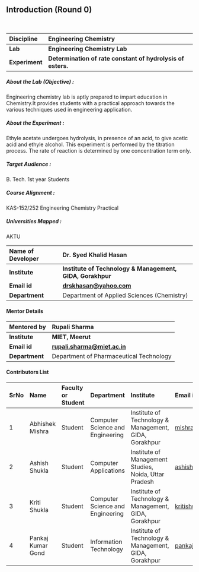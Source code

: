 ## Introduction (Round 0)
<br>

<b>Discipline | <b>Engineering Chemistry
:--|:--|
<b> Lab | <b>  Engineering Chemistry Lab
<b> Experiment|     <b> Determination of rate constant of hydrolysis of esters.

<h5> About the Lab (Objective) : </h5>
Engineering chemistry lab is  aptly prepared to impart education in Chemistry.It provides students with a practical approach towards the various techniques used in engineering application.
<h5> About the Experiment : </h5>

Ethyle acetate undergoes hydrolysis, in presence of an acid, to give acetic acid and ethyle alcohol. This experiment is performed by the titration process. The rate of reaction is determined by one concentration term only.

<h5> Target Audience : </h5>

B. Tech. 1st year Students

<h5> Course Alignment : </h5>

KAS-152/252 Engineering Chemistry Practical

<h5> Universities Mapped : </h5>

AKTU

<b>Name of Developer | <b> Dr. Syed Khalid Hasan
:--|:--|
<b> Institute | <b> Institute of Technology & Management, GIDA, Gorakhpur
<b> Email id|     <b> drskhasan@yahoo.com
<b> Department | Department of Applied Sciences (Chemistry)

#### Mentor Details
<b>Mentored by | <b> Rupali Sharma
:--|:--|
<b> Institute | <b> MIET,  Meerut
<b> Email id|     <b> rupali.sharma@miet.ac.in
<b> Department | Department of Pharmaceutical Technology

#### Contributors List

SrNo | Name | Faculty or Student | Department| Institute | Email id
:--|:--|:--|:--|:--|:--|
1 | Abhishek Mishra | Student | Computer Science and Engineering | Institute of Technology & Management, GIDA, Gorakhpur |mishraabhi8924@gmail.com
2 | Ashish Shukla | Student | Computer Applications| Institute of Management Studies, Noida, Uttar Pradesh | ashishgkp22@yahoo.com
3 | Kriti Shukla | Student | Computer Science and Engineering | Institute of Technology & Management, GIDA, Gorakhpur | kritishukla2019@gmail.com
4 | Pankaj Kumar Gond | Student | Information Technology | Institute of Technology & Management, GIDA, Gorakhpur | pankajkumargond79@gmail.com


<br> </b>
